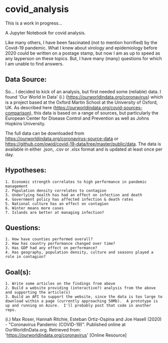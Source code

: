 # covid_analysis

This is a work in progress...

A Jupyter Notebook for covid analysis.

Like many others, I have been fascinated (not to mention horrified) by the Covid-19 pandemic.  What I knew about virology and epidemiology before 2020 could be written on a postage stamp, but now I am as up to speed as any layperson on these topics.  But, I have many (many) questions for which I am unable to find answers.

## Data Source:

So... I decided to kick of an analysis, but first needed some (reliable) data.  I found 'Our World in Data' (i.) (https://ourworldindata.org/coronavirus) which is a project based at the Oxford Martin School at the University of Oxford, UK.  As described here (https://ourworldindata.org/covid-sources-comparison), this data is based on a range of sources, but particularly the European Center for Disease Control and Prevention as well as Johns Hopkins University.

The full data can be downloaded from https://ourworldindata.org/coronavirus-source-data or https://github.com/owid/covid-19-data/tree/master/public/data.  The data is available in either .json, .csv or .xlsx format and is updated at least once per day.

## Hypotheses:
	1. Economic strength correlates to high performance in pandemic management
	2. Population density correlates to contagion
	3. Underlying health has had an effect on infection and death
	4. Government policy has affected infection & death rates
    5. National culture has an effect on contagion
	6. Winter means more cases
	7. Islands are better at managing infection?

## Questions:
	1. How have counties performed overall?
	2. How has country performance changed over time?
	3. Has GDP had any effect on performance?
	4. Has geography, population density, culture and seasons played a role in contagion?

## Goal(s):

    1. Write some articles on the findings from above
    2. Build a website providing (interactive?) analysis from the above and supporting the article(s)
    3. Build an API to support the website, since the data is too large to download within a page (currently approaching 50Mb).  A prototype is up and running on Azure.  I'll probably post that code in another repo.


(i.) Max Roser, Hannah Ritchie, Esteban Ortiz-Ospina and Joe Hasell (2020) - "Coronavirus Pandemic (COVID-19)". Published online at OurWorldInData.org. Retrieved from: 'https://ourworldindata.org/coronavirus' [Online Resource]
